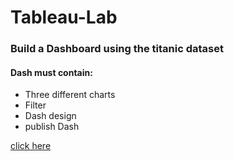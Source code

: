 # Tableau-Lab

### Build a Dashboard using the titanic dataset
#### Dash must contain:
- Three different charts
- Filter
- Dash design
- publish Dash

[click here](https://public.tableau.com/shared/KGCHC3QM7?:display_count=n&:origin=viz_share_link)

